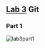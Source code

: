 ## [Lab 3](http://rcos.github.io/CSCI2963-01/?content=labs&mode=details&page=Labs%2FLab3.Md&sha=e925618ef65aaa533a47f5d4634c1e37a5f76f13) Git

### Part 1

![lab3part1](https://github.com/SLiNv/lab3part1)